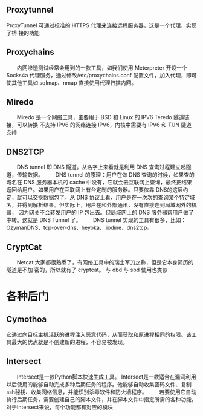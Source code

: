 
## Proxytunnel
  ProxyTunnel 可通过标准的 HTTPS 代理来连接远程服务器，这是一个代理，实现了桥 接的功能

## Proxychains
　　内网渗透测试经常会用到的一款工具，如我们使用 Meterpreter 开设一个 Socks4a 代理服务，通过修改/etc/proxychains.conf 配置文件，加入代理，即可使其他工具如 sqlmap、nmap 直接使用代理扫描内网。

## Miredo
　　Miredo 是一个网络工具，主要用于 BSD 和 Linux 的 IPV6 Teredo 隧道链接，可以转换 不支持 IPV6 的网络连接 IPV6，内核中需要有 IPV6 和 TUN 隧道支持


## DNS2TCP
　　DNS tunnel 即 DNS 隧道。从名字上来看就是利用 DNS 查询过程建立起隧道，传输数据。
　　DNS tunnel 的原理：用户在做 DNS 查询的时候，如果查的域名在 DNS 服务器本机的 cache 中没有，它就会去互联网上查询，最终把结果返回给用户。如果用户在互联网上有台定制的服务器。只要依靠 DNS的这层约定，就可以交换数据包了。从 DNS 协议上看，用户是在一次次的查询某个特定域名，并得到解析结果。但实际上，用户在和外部通讯，没有直接连到局域网外的机器， 因为网关不会转发用户的 IP 包出去。但局域网上的 DNS 服务器帮用户做了中转。这就是 DNS Tunnel 了。
　　DNS tunnel 实现的工具有很多，比如：OzymanDNS、tcp-over-dns、heyoka、 iodine、dns2tcp。

## CryptCat
　　Netcat 大家都很熟悉了，有网络工具中的瑞士军刀之称，但是它本身简历的隧道是不加 密的，所以就有了 cryptcat。 与 dbd 与 sbd 使用也类似

# 各种后门

## Cymothoa
它通过向目标主机活跃的进程注入恶意代码，从而获取和原进程相同的权限。该工具最大的优点就是不创建新的进程，不容易被发现。

## Intersect
　　Intersect是一款Python脚本快速生成工具。 Intersect是一款适合在漏洞利用以后使用的能够自动完成多种后期任务的程序。他能够自动收集密码文件、复制ssh秘钥、收集网络信息，并能识别杀毒软件和防火墙程序。
　　若要使用它自动执行后期任务，需要创建自己的脚本文件，并在脚本文件中指定所需的各种功能。对于Intersect来说，每个功能都有对应的模块